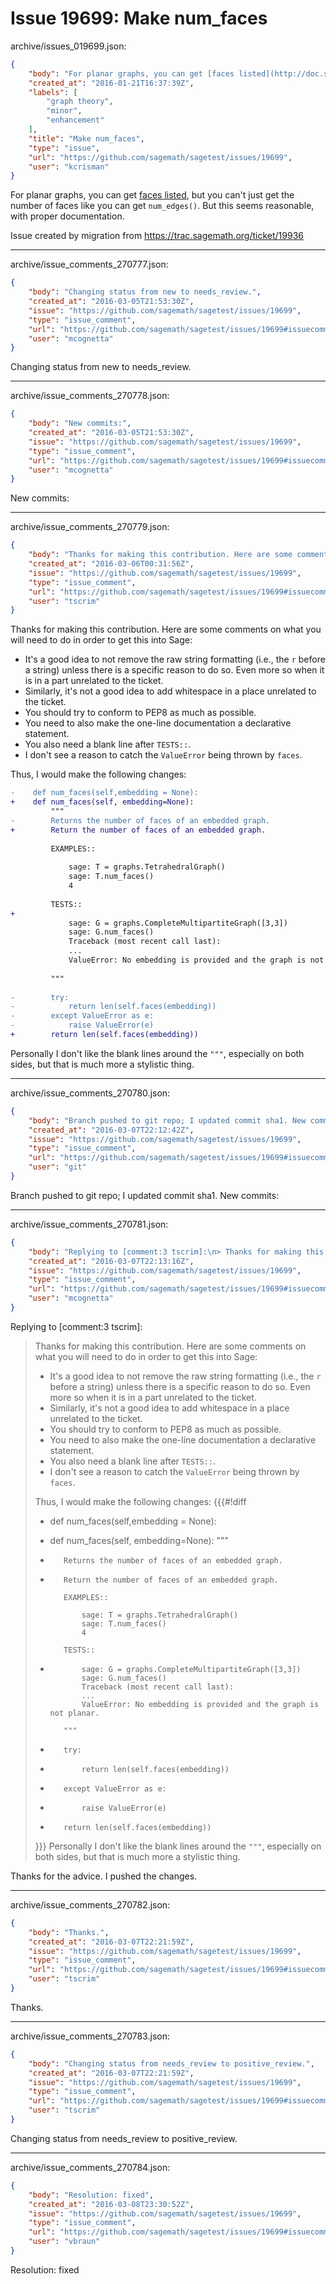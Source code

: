 # Issue 19699: Make num_faces

archive/issues_019699.json:
```json
{
    "body": "For planar graphs, you can get [faces listed](http://doc.sagemath.org/html/en/reference/graphs/sage/graphs/generic_graph.html#sage.graphs.generic_graph.GenericGraph.faces), but you can't just get the number of faces like you can get `num_edges()`.  But this seems reasonable, with proper documentation.\n\nIssue created by migration from https://trac.sagemath.org/ticket/19936\n\n",
    "created_at": "2016-01-21T16:37:39Z",
    "labels": [
        "graph theory",
        "minor",
        "enhancement"
    ],
    "title": "Make num_faces",
    "type": "issue",
    "url": "https://github.com/sagemath/sagetest/issues/19699",
    "user": "kcrisman"
}
```
For planar graphs, you can get [faces listed](http://doc.sagemath.org/html/en/reference/graphs/sage/graphs/generic_graph.html#sage.graphs.generic_graph.GenericGraph.faces), but you can't just get the number of faces like you can get `num_edges()`.  But this seems reasonable, with proper documentation.

Issue created by migration from https://trac.sagemath.org/ticket/19936





---

archive/issue_comments_270777.json:
```json
{
    "body": "Changing status from new to needs_review.",
    "created_at": "2016-03-05T21:53:30Z",
    "issue": "https://github.com/sagemath/sagetest/issues/19699",
    "type": "issue_comment",
    "url": "https://github.com/sagemath/sagetest/issues/19699#issuecomment-270777",
    "user": "mcognetta"
}
```

Changing status from new to needs_review.



---

archive/issue_comments_270778.json:
```json
{
    "body": "New commits:",
    "created_at": "2016-03-05T21:53:30Z",
    "issue": "https://github.com/sagemath/sagetest/issues/19699",
    "type": "issue_comment",
    "url": "https://github.com/sagemath/sagetest/issues/19699#issuecomment-270778",
    "user": "mcognetta"
}
```

New commits:



---

archive/issue_comments_270779.json:
```json
{
    "body": "Thanks for making this contribution. Here are some comments on what you will need to do in order to get this into Sage:\n\n- It's a good idea to not remove the raw string formatting (i.e., the `r` before a string) unless there is a specific reason to do so. Even more so when it is in a part unrelated to the ticket.\n- Similarly, it's not a good idea to add whitespace in a place unrelated to the ticket.\n- You should try to conform to PEP8 as much as possible.\n- You need to also make the one-line documentation a declarative statement.\n- You also need a blank line after `TESTS::`.\n- I don't see a reason to catch the `ValueError` being thrown by `faces`.\n\nThus, I would make the following changes:\n\n```diff\n-    def num_faces(self,embedding = None):\n+    def num_faces(self, embedding=None):\n         \"\"\"\n-        Returns the number of faces of an embedded graph.\n+        Return the number of faces of an embedded graph.\n \n         EXAMPLES::\n \n             sage: T = graphs.TetrahedralGraph()\n             sage: T.num_faces()\n             4\n \n         TESTS::\n+\n             sage: G = graphs.CompleteMultipartiteGraph([3,3])\n             sage: G.num_faces()\n             Traceback (most recent call last):\n             ...\n             ValueError: No embedding is provided and the graph is not planar.\n \n         \"\"\"\n \n-        try:\n-            return len(self.faces(embedding))\n-        except ValueError as e:\n-            raise ValueError(e)\n+        return len(self.faces(embedding))\n```\n\nPersonally I don't like the blank lines around the `\"\"\"`, especially on both sides, but that is much more a stylistic thing.",
    "created_at": "2016-03-06T00:31:56Z",
    "issue": "https://github.com/sagemath/sagetest/issues/19699",
    "type": "issue_comment",
    "url": "https://github.com/sagemath/sagetest/issues/19699#issuecomment-270779",
    "user": "tscrim"
}
```

Thanks for making this contribution. Here are some comments on what you will need to do in order to get this into Sage:

- It's a good idea to not remove the raw string formatting (i.e., the `r` before a string) unless there is a specific reason to do so. Even more so when it is in a part unrelated to the ticket.
- Similarly, it's not a good idea to add whitespace in a place unrelated to the ticket.
- You should try to conform to PEP8 as much as possible.
- You need to also make the one-line documentation a declarative statement.
- You also need a blank line after `TESTS::`.
- I don't see a reason to catch the `ValueError` being thrown by `faces`.

Thus, I would make the following changes:

```diff
-    def num_faces(self,embedding = None):
+    def num_faces(self, embedding=None):
         """
-        Returns the number of faces of an embedded graph.
+        Return the number of faces of an embedded graph.
 
         EXAMPLES::
 
             sage: T = graphs.TetrahedralGraph()
             sage: T.num_faces()
             4
 
         TESTS::
+
             sage: G = graphs.CompleteMultipartiteGraph([3,3])
             sage: G.num_faces()
             Traceback (most recent call last):
             ...
             ValueError: No embedding is provided and the graph is not planar.
 
         """
 
-        try:
-            return len(self.faces(embedding))
-        except ValueError as e:
-            raise ValueError(e)
+        return len(self.faces(embedding))
```

Personally I don't like the blank lines around the `"""`, especially on both sides, but that is much more a stylistic thing.



---

archive/issue_comments_270780.json:
```json
{
    "body": "Branch pushed to git repo; I updated commit sha1. New commits:",
    "created_at": "2016-03-07T22:12:42Z",
    "issue": "https://github.com/sagemath/sagetest/issues/19699",
    "type": "issue_comment",
    "url": "https://github.com/sagemath/sagetest/issues/19699#issuecomment-270780",
    "user": "git"
}
```

Branch pushed to git repo; I updated commit sha1. New commits:



---

archive/issue_comments_270781.json:
```json
{
    "body": "Replying to [comment:3 tscrim]:\n> Thanks for making this contribution. Here are some comments on what you will need to do in order to get this into Sage:\n> \n> - It's a good idea to not remove the raw string formatting (i.e., the `r` before a string) unless there is a specific reason to do so. Even more so when it is in a part unrelated to the ticket.\n> - Similarly, it's not a good idea to add whitespace in a place unrelated to the ticket.\n> - You should try to conform to PEP8 as much as possible.\n> - You need to also make the one-line documentation a declarative statement.\n> - You also need a blank line after `TESTS::`.\n> - I don't see a reason to catch the `ValueError` being thrown by `faces`.\n> \n> Thus, I would make the following changes:\n> {{{#!diff\n> -    def num_faces(self,embedding = None):\n> +    def num_faces(self, embedding=None):\n>          \"\"\"\n> -        Returns the number of faces of an embedded graph.\n> +        Return the number of faces of an embedded graph.\n>  \n>          EXAMPLES::\n>  \n>              sage: T = graphs.TetrahedralGraph()\n>              sage: T.num_faces()\n>              4\n>  \n>          TESTS::\n> +\n>              sage: G = graphs.CompleteMultipartiteGraph([3,3])\n>              sage: G.num_faces()\n>              Traceback (most recent call last):\n>              ...\n>              ValueError: No embedding is provided and the graph is not planar.\n>  \n>          \"\"\"\n>  \n> -        try:\n> -            return len(self.faces(embedding))\n> -        except ValueError as e:\n> -            raise ValueError(e)\n> +        return len(self.faces(embedding))\n> }}}\n> Personally I don't like the blank lines around the `\"\"\"`, especially on both sides, but that is much more a stylistic thing.\n\n\nThanks for the advice. I pushed the changes.",
    "created_at": "2016-03-07T22:13:16Z",
    "issue": "https://github.com/sagemath/sagetest/issues/19699",
    "type": "issue_comment",
    "url": "https://github.com/sagemath/sagetest/issues/19699#issuecomment-270781",
    "user": "mcognetta"
}
```

Replying to [comment:3 tscrim]:
> Thanks for making this contribution. Here are some comments on what you will need to do in order to get this into Sage:
> 
> - It's a good idea to not remove the raw string formatting (i.e., the `r` before a string) unless there is a specific reason to do so. Even more so when it is in a part unrelated to the ticket.
> - Similarly, it's not a good idea to add whitespace in a place unrelated to the ticket.
> - You should try to conform to PEP8 as much as possible.
> - You need to also make the one-line documentation a declarative statement.
> - You also need a blank line after `TESTS::`.
> - I don't see a reason to catch the `ValueError` being thrown by `faces`.
> 
> Thus, I would make the following changes:
> {{{#!diff
> -    def num_faces(self,embedding = None):
> +    def num_faces(self, embedding=None):
>          """
> -        Returns the number of faces of an embedded graph.
> +        Return the number of faces of an embedded graph.
>  
>          EXAMPLES::
>  
>              sage: T = graphs.TetrahedralGraph()
>              sage: T.num_faces()
>              4
>  
>          TESTS::
> +
>              sage: G = graphs.CompleteMultipartiteGraph([3,3])
>              sage: G.num_faces()
>              Traceback (most recent call last):
>              ...
>              ValueError: No embedding is provided and the graph is not planar.
>  
>          """
>  
> -        try:
> -            return len(self.faces(embedding))
> -        except ValueError as e:
> -            raise ValueError(e)
> +        return len(self.faces(embedding))
> }}}
> Personally I don't like the blank lines around the `"""`, especially on both sides, but that is much more a stylistic thing.


Thanks for the advice. I pushed the changes.



---

archive/issue_comments_270782.json:
```json
{
    "body": "Thanks.",
    "created_at": "2016-03-07T22:21:59Z",
    "issue": "https://github.com/sagemath/sagetest/issues/19699",
    "type": "issue_comment",
    "url": "https://github.com/sagemath/sagetest/issues/19699#issuecomment-270782",
    "user": "tscrim"
}
```

Thanks.



---

archive/issue_comments_270783.json:
```json
{
    "body": "Changing status from needs_review to positive_review.",
    "created_at": "2016-03-07T22:21:59Z",
    "issue": "https://github.com/sagemath/sagetest/issues/19699",
    "type": "issue_comment",
    "url": "https://github.com/sagemath/sagetest/issues/19699#issuecomment-270783",
    "user": "tscrim"
}
```

Changing status from needs_review to positive_review.



---

archive/issue_comments_270784.json:
```json
{
    "body": "Resolution: fixed",
    "created_at": "2016-03-08T23:30:52Z",
    "issue": "https://github.com/sagemath/sagetest/issues/19699",
    "type": "issue_comment",
    "url": "https://github.com/sagemath/sagetest/issues/19699#issuecomment-270784",
    "user": "vbraun"
}
```

Resolution: fixed
